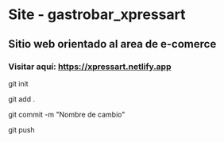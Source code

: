 # Site - gastrobar_xpressart

## Sitio web orientado al area de e-comerce

### Visitar aquí:  https://xpressart.netlify.app

git init

git add .

git commit -m "Nombre de cambio"

git push
